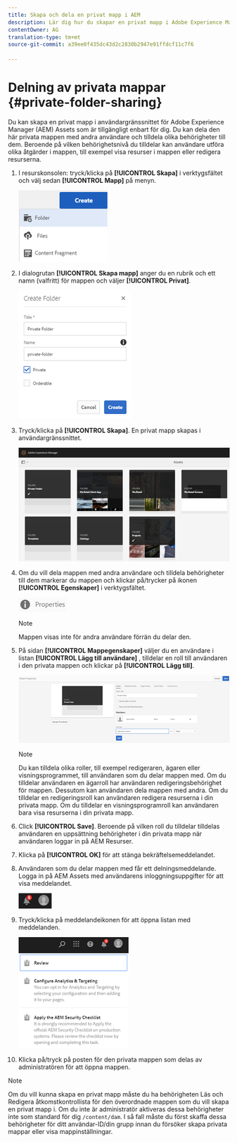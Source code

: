 ```yaml
---
title: Skapa och dela en privat mapp i AEM
description: Lär dig hur du skapar en privat mapp i Adobe Experience Manager-resurserna (AEM) och delar den med andra användare och tilldelar olika behörigheter till dem.
contentOwner: AG
translation-type: tm+mt
source-git-commit: a39ee0f435dc43d2c2830b2947e91ffdcf11c7f6

---
```



# Delning av privata mappar {#private-folder-sharing}

Du kan skapa en privat mapp i användargränssnittet för Adobe Experience Manager (AEM) Assets som är tillgängligt enbart för dig. Du kan dela den här privata mappen med andra användare och tilldela olika behörigheter till dem. Beroende på vilken behörighetsnivå du tilldelar kan användare utföra olika åtgärder i mappen, till exempel visa resurser i mappen eller redigera resurserna.

1. I resurskonsolen: tryck/klicka på **[!UICONTROL Skapa]** i verktygsfältet och välj sedan **[!UICONTROL Mapp]** på menyn.

   ![Skapa resursmapp](assets/Create-folder.png)

1. I dialogrutan **[!UICONTROL Skapa mapp]** anger du en rubrik och ett namn (valfritt) för mappen och väljer **[!UICONTROL Privat]**.

   ![Markera kryssrutan Privat om du vill göra mappen privat](assets/private-folder.png)

1. Tryck/klicka på **[!UICONTROL Skapa]**. En privat mapp skapas i användargränssnittet.

   ![chlimage_1-413](assets/chlimage_1-413.png)

1. Om du vill dela mappen med andra användare och tilldela behörigheter till dem markerar du mappen och klickar på/trycker på ikonen **[!UICONTROL Egenskaper]** i verktygsfältet.

   ![chlimage_1-414](assets/chlimage_1-414.png)

   >[!NOTE]
   >
   >Mappen visas inte för andra användare förrän du delar den.

1. På sidan **[!UICONTROL Mappegenskaper]** väljer du en användare i listan **[!UICONTROL Lägg till användare]** , tilldelar en roll till användaren i den privata mappen och klickar på **[!UICONTROL Lägg till]**.

   ![chlimage_1-415](assets/chlimage_1-415.png)

   >[!NOTE]
   >
   >Du kan tilldela olika roller, till exempel redigeraren, ägaren eller visningsprogrammet, till användaren som du delar mappen med. Om du tilldelar användaren en ägarroll har användaren redigeringsbehörighet för mappen. Dessutom kan användaren dela mappen med andra. Om du tilldelar en redigeringsroll kan användaren redigera resurserna i din privata mapp. Om du tilldelar en visningsprogramroll kan användaren bara visa resurserna i din privata mapp.

1. Click **[!UICONTROL Save]**. Beroende på vilken roll du tilldelar tilldelas användaren en uppsättning behörigheter i din privata mapp när användaren loggar in på AEM Resurser.
1. Klicka på **[!UICONTROL OK]** för att stänga bekräftelsemeddelandet.
1. Användaren som du delar mappen med får ett delningsmeddelande. Logga in på AEM Assets med användarens inloggningsuppgifter för att visa meddelandet.

   ![chlimage_1-416](assets/chlimage_1-416.png)

1. Tryck/klicka på meddelandeikonen för att öppna listan med meddelanden.

   ![Förteckning över meddelanden](assets/Assets-Notification.png)

1. Klicka på/tryck på posten för den privata mappen som delas av administratören för att öppna mappen.

>[!NOTE]
>
>Om du vill kunna skapa en privat mapp måste du ha behörigheten Läs och Redigera åtkomstkontrollista för den överordnade mappen som du vill skapa en privat mapp i. Om du inte är administratör aktiveras dessa behörigheter inte som standard för dig `/content/dam`. I så fall måste du först skaffa dessa behörigheter för ditt användar-ID/din grupp innan du försöker skapa privata mappar eller visa mappinställningar.
